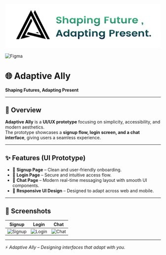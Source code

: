 ![Adaptive Ally Cover](./AA-prototype/cover.jpg)  

![Figma](https://img.shields.io/badge/Design-Figma-F24E1E?style=for-the-badge&logo=figma&logoColor=white)  

# 🌐 Adaptive Ally  

**Shaping Futures, Adapting Present**  

---

## 🎨 Overview  
**Adaptive Ally** is a **UI/UX prototype** focusing on simplicity, accessibility, and modern aesthetics.  
The prototype showcases a **signup flow, login screen, and a chat interface**, giving users a seamless experience.  

---

## ✨ Features (UI Prototype)  

- 📝 **Signup Page** – Clean and user-friendly onboarding.  
- 🔑 **Login Page** – Secure and intuitive access flow.  
- 💬 **Chat Page** – Modern real-time messaging layout with smooth UI components.  
- 🎨 **Responsive UI Design** – Designed to adapt across web and mobile.  

---

## 📸 Screenshots  

| Signup | Login | Chat |  
|--------|-------|------|  
| ![Signup](./AA-prototype/signup.jpg) | ![Login](./AA-prototype/login.jpg) | ![Chat](./AA-prototype/chat.jpg) |  

---

⚡ *Adaptive Ally – Designing interfaces that adapt with you.*  
